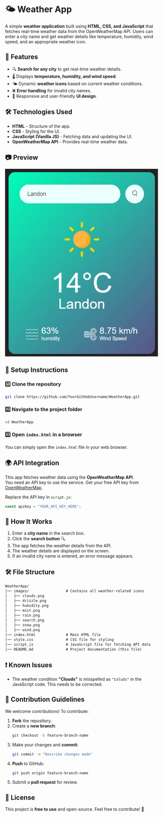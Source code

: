 # 🌤 Weather App

A simple **weather application** built using **HTML, CSS, and JavaScript** that fetches real-time weather data from the OpenWeatherMap API. Users can enter a city name and get weather details like temperature, humidity, wind speed, and an appropriate weather icon.

## 🚀 Features

- 🔍 **Search for any city** to get real-time weather details.
- 🌡️ Displays **temperature, humidity, and wind speed**.
- 🌤 Dynamic **weather icons** based on current weather conditions.
- ❌ **Error handling** for invalid city names.
- 🎨 Responsive and user-friendly **UI design**.

## 🛠 Technologies Used

- **HTML** - Structure of the app.
- **CSS** - Styling for the UI.
- **JavaScript (Vanilla JS)** - Fetching data and updating the UI.
- **OpenWeatherMap API** - Provides real-time weather data.

## 📷 Preview

![Weather App Preview](images/weather-preview.png)

## 🔧 Setup Instructions

### 1️⃣ Clone the repository
```sh
git clone https://github.com/YourGitHubUsername/WeatherApp.git
```

### 2️⃣ Navigate to the project folder
```sh
cd WeatherApp
```

### 3️⃣ Open `index.html` in a browser
You can simply open the `index.html` file in your web browser.

## 🌍 API Integration

This app fetches weather data using the **OpenWeatherMap API**.  
You need an API key to use the service. Get your free API key from [OpenWeatherMap](https://openweathermap.org/).

Replace the API key in `script.js`:
```js
const apiKey = "YOUR_API_KEY_HERE";
```

## 📌 How It Works

1. Enter a **city name** in the search box.
2. Click the **search button** 🔍.
3. The app fetches the weather details from the API.
4. The weather details are displayed on the screen.
5. If an invalid city name is entered, an error message appears.

## 🛠 File Structure
```
WeatherApp/
│── images/                 # Contains all weather-related icons
│   ├── clouds.png
│   ├── drizzle.png
│   ├── humidity.png
│   ├── mist.png
│   ├── rain.png
│   ├── search.png
│   ├── snow.png
│   ├── wind.png
│── index.html              # Main HTML file
│── style.css               # CSS file for styling
│── script.js               # JavaScript file for fetching API data
│── README.md               # Project documentation (this file)
```

## ❗ Known Issues

- The weather condition **"Clouds"** is misspelled as `"Coluds"` in the JavaScript code. This needs to be corrected.

## 🤝 Contribution Guidelines

We welcome contributions! To contribute:
1. **Fork** the repository.
2. Create a **new branch**:
   ```sh
   git checkout -b feature-branch-name
   ```
3. Make your changes and **commit**:
   ```sh
   git commit -m "Describe changes made"
   ```
4. **Push** to GitHub:
   ```sh
   git push origin feature-branch-name
   ```
5. Submit a **pull request** for review.

## 📜 License

This project is **free to use** and open-source. Feel free to contribute! 🚀
